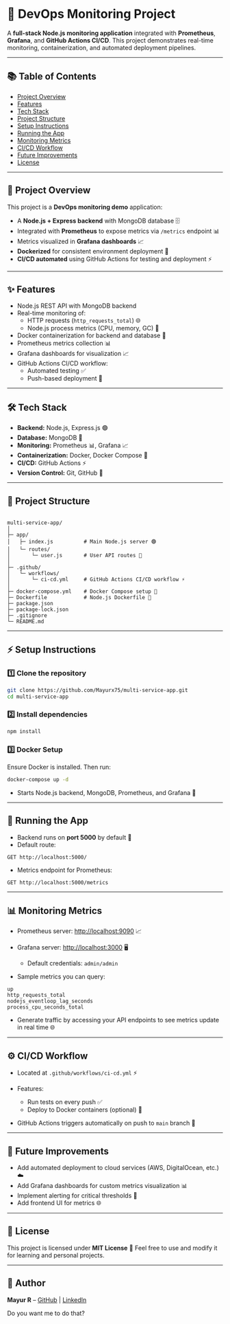 
# 🚀 DevOps Monitoring Project

A **full-stack Node.js monitoring application** integrated with **Prometheus**, **Grafana**, and **GitHub Actions CI/CD**. This project demonstrates real-time monitoring, containerization, and automated deployment pipelines.

---

## 📚 Table of Contents

- [Project Overview](#project-overview)
- [Features](#features)
- [Tech Stack](#tech-stack)
- [Project Structure](#project-structure)
- [Setup Instructions](#setup-instructions)
- [Running the App](#running-the-app)
- [Monitoring Metrics](#monitoring-metrics)
- [CI/CD Workflow](#cicd-workflow)
- [Future Improvements](#future-improvements)
- [License](#license)

---

## 📝 Project Overview

This project is a **DevOps monitoring demo** application:

- A **Node.js + Express backend** with MongoDB database 🗄️
- Integrated with **Prometheus** to expose metrics via `/metrics` endpoint 📊
- Metrics visualized in **Grafana dashboards** 📈
- **Dockerized** for consistent environment deployment 🐳
- **CI/CD automated** using GitHub Actions for testing and deployment ⚡

---

## ✨ Features

- Node.js REST API with MongoDB backend
- Real-time monitoring of:
  - HTTP requests (`http_requests_total`) 🌐
  - Node.js process metrics (CPU, memory, GC) 🧠
- Docker containerization for backend and database 🐳
- Prometheus metrics collection 📊
- Grafana dashboards for visualization 📈
- GitHub Actions CI/CD workflow:
  - Automated testing ✅
  - Push-based deployment 🚀

---

## 🛠 Tech Stack

- **Backend:** Node.js, Express.js 🟢  
- **Database:** MongoDB 🍃  
- **Monitoring:** Prometheus 📊, Grafana 📈  
- **Containerization:** Docker, Docker Compose 🐳  
- **CI/CD:** GitHub Actions ⚡  
- **Version Control:** Git, GitHub 🐙  

---

## 📂 Project Structure

```

multi-service-app/
│
├─ app/
│   ├─ index.js          # Main Node.js server 🟢
│   └─ routes/
│       └─ user.js       # User API routes 👤
│
├─ .github/
│   └─ workflows/
│       └─ ci-cd.yml     # GitHub Actions CI/CD workflow ⚡
│
├─ docker-compose.yml    # Docker Compose setup 🐳
├─ Dockerfile            # Node.js Dockerfile 🐳
├─ package.json
├─ package-lock.json
├─ .gitignore
└─ README.md

````

---

## ⚡ Setup Instructions

### 1️⃣ Clone the repository

```bash
git clone https://github.com/Mayurx75/multi-service-app.git
cd multi-service-app
````

### 2️⃣ Install dependencies

```bash
npm install
```

### 3️⃣ Docker Setup

Ensure Docker is installed. Then run:

```bash
docker-compose up -d
```

* Starts Node.js backend, MongoDB, Prometheus, and Grafana 🐳

---

## 🏃 Running the App

* Backend runs on **port 5000** by default 🔌
* Default route:

```http
GET http://localhost:5000/
```

* Metrics endpoint for Prometheus:

```http
GET http://localhost:5000/metrics
```

---

## 📊 Monitoring Metrics

* Prometheus server: [http://localhost:9090](http://localhost:9090) 📈
* Grafana server: [http://localhost:3000](http://localhost:3000) 🖥️

  * Default credentials: `admin/admin`
* Sample metrics you can query:

```
up
http_requests_total
nodejs_eventloop_lag_seconds
process_cpu_seconds_total
```

* Generate traffic by accessing your API endpoints to see metrics update in real time 🌐

---

## ⚙️ CI/CD Workflow

* Located at `.github/workflows/ci-cd.yml` ⚡
* Features:

  * Run tests on every push ✅
  * Deploy to Docker containers (optional) 🐳
* GitHub Actions triggers automatically on push to `main` branch 🚀

---

## 🔮 Future Improvements

* Add automated deployment to cloud services (AWS, DigitalOcean, etc.) ☁️
* Add Grafana dashboards for custom metrics visualization 📊
* Implement alerting for critical thresholds 🚨
* Add frontend UI for metrics 🌐

---

## 📄 License

This project is licensed under **MIT License** 📝
Feel free to use and modify it for learning and personal projects.

---

## 👤 Author

**Mayur R** – [GitHub](https://github.com/Mayurx75) | [LinkedIn](https://www.linkedin.com/in/mayurx75)


Do you want me to do that?
```
